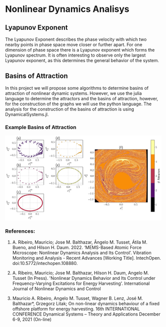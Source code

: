 # Nonlinear Dynamics Analisys

## Lyapunov Exponent

The Lyapunov Exponent describes the phase velocity with which two nearby points in phase space move closer or further apart. For one dimension of phase space there is a Lyapunov exponent which forms the Lyapunov spectrum. It is often interesting to observe only the largest Lyapunov exponent, as this determines the general behavior of the system.



## Basins of Attraction

In this project we will propose some algorithms to determine basins of attraction of nonlinear dynamic systems. However, we use the julia language to determine the attractors and the basins of attraction, however, for the construction of the graphs we will use the python language. The analysis for the construction of the basins of attraction is using DynamicalSystems.jl.

### Example Basins of Attraction


![Bacia_atracao](/docs/assets/images/bacias_intermitent.png)


### References:
1. A. Ribeiro, Mauricio; Jose M. Balthazar, Ângelo M. Tusset, Átila M. Bueno, and Hilson H. Daum. 2022. ‘MEMS-Based Atomic Force Microscope: Nonlinear Dynamics Analysis and Its Control’. Vibration Monitoring and Analysis - Recent Advances [Working Title]. IntechOpen. doi:10.5772/intechopen.108880.

2. A. Ribeiro, Mauricio; Jose M. Balthazar, Hilson H. Daum, Angelo M. Tusset (In Press). 'Nonlinear Dynamics Behavior and Its Control under Frequency-Varying Excitations for Energy Harvesting'. International Journal of Nonlinear Dynamics and Control

3. Mauricio A. Ribeiro, Angelo M. Tusset, Wagner B. Lenz, José M. Balthazar*, Grzegorz Litak; On non-linear dynamics behaviour of a fixed offshore platform for energy harvesting. 16th INTERNATIONAL CONFERENCE Dynamical Systems – Theory and Applications December 6-9, 2021 (On-line)
